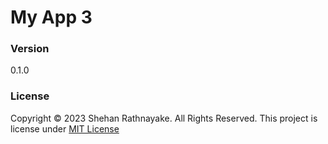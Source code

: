 # My App 3

### Version
0.1.0

### License
Copyright &copy; 2023 Shehan Rathnayake. All Rights Reserved.
This project is license under [MIT License](License.txt)